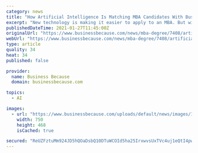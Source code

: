 ```yaml
---
category: news
title: "How Artificial Intelligence Is Matching MBA Candidates With Business Schools"
excerpt: "New technology is making it easier to apply to an MBA. But will artificial intelligence remove all the stress from the business school application process?"
publishedDateTime: 2021-01-27T11:45:00Z
originalUrl: "https://www.businessbecause.com/news/mba-degree/7408/artificial-intelligence-mba-business-schools"
webUrl: "https://www.businessbecause.com/news/mba-degree/7408/artificial-intelligence-mba-business-schools"
type: article
quality: 34
heat: 34
published: false

provider:
  name: Business Because
  domain: businessbecause.com

topics:
  - AI

images:
  - url: "https://www.businessbecause.com/uploads/default/news/images/1611601014.png"
    width: 750
    height: 468
    isCached: true

secured: "ReUZFztuMm924JD5hQOaDsbQ10DTuWCOId5ha25IrxwvsUxTVc4uj1eQtI4pwnDHmxng3rudAFlj/EB5Z2M5yr1sYuGW273G9jGTPXcIf5gS6FnGE9cxGNg315Ke77MkynIcwKY5BnHHz3+p8Y+Fu4wwPrPPacfVRw0aqE+6Sv+Qi6pWFsf+Tkqis9u6MfVUwchml0OZLRDzMef7clG/jQ2unm8+t8E2ySrHSI5aYMGuxr7DPrtuCnj08+x7wGvkQbK6zipF/gU0KSXVkkq8tU2ma+QM1oiUplmnXjvMX/T+KwsJxTC2e3wYphpqIwE0//TECjki+J9+mrysVbx1hV1Q5VS61RssJpdNwIB8rms=;y2DxctetzF09rZzBpGX4VA=="
---
```


